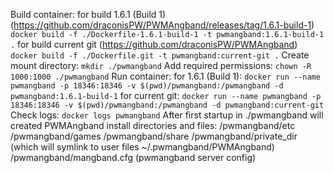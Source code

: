 Build container:
  for build 1.6.1 (Build 1) (https://github.com/draconisPW/PWMAngband/releases/tag/1.6.1-build-1)
    `docker build -f ./Dockerfile-1.6.1-build-1 -t pwmangband:1.6.1-build-1 .`
  for build current git (https://github.com/draconisPW/PWMAngband)
    `docker build -f ./Dockerfile.git -t pwmangband:current-git .`
Create mount directory:
  `mkdir ./pwmangband`
Add required permissions:
  `chown -R 1000:1000 ./pwmangband`
Run container:
  for 1.6.1 (Build 1):
    `docker run --name pwmangband -p 18346:18346 -v $(pwd)/pwmangband:/pwmangband -d pwmangband:1.6.1-build-1`
  for current git:
    `docker run --name pwmangband -p 18346:18346 -v $(pwd)/pwmangband:/pwmangband -d pwmangband:current-git`
Check logs:
  `docker logs pwmangband`
After first startup in ./pwmangband will created PWMAngband install directories and files:
  /pwmangband/etc
  /pwmangband/games
  /pwmangband/share
  /pwmangband/private_dir (which will symlink to user files ~/.pwmangband/PWMAngband)
  /pwmangband/mangband.cfg (pwmangband server config)
